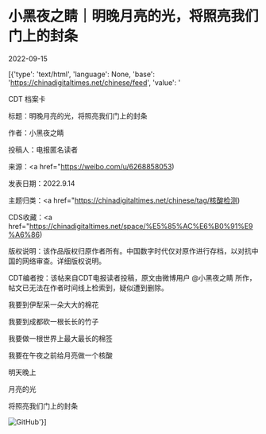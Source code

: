 # 小黑夜之睛｜明晚月亮的光，将照亮我们门上的封条

2022-09-15

[{'type': 'text/html', 'language': None, 'base': 'https://chinadigitaltimes.net/chinese/feed', 'value': '

CDT 档案卡

标题：明晚月亮的光，将照亮我们门上的封条

作者：小黑夜之睛

投稿人：电报匿名读者

来源：<a href="https://weibo.com/u/6268858053)

发表日期：2022.9.14

主题归类：<a href="https://chinadigitaltimes.net/chinese/tag/核酸检测)

CDS收藏：<a href="https://chinadigitaltimes.net/space/%E5%85%AC%E6%B0%91%E9%A6%86)

版权说明：该作品版权归原作者所有。中国数字时代仅对原作进行存档，以对抗中国的网络审查。详细版权说明。





CDT编者按：该帖来自CDT电报读者投稿，原文由微博用户 @小黑夜之睛 所作，帖文已无法在作者时间线上检索到，疑似遭到删除。



我要到伊犁采一朵大大的棉花

我要到成都砍一根长长的竹子

我要做一根世界上最大最长的棉签

我要在午夜之前给月亮做一个核酸

明天晚上

月亮的光

将照亮我们门上的封条



![GitHub](https://chinadigitaltimes.net/chinese/files/2022/09/image-1663165538894.png)'}]
